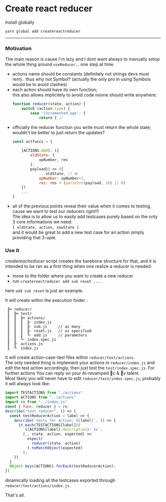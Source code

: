 # Create react reducer

Install globally
```
yarn global add createreactreducer
```


---
### Motivation  
The main reason is cause I'm lazy and I dont want always to manually setup the whole thing around `useReducer`... one step at time.  
- actions name should be constants (definitely not strings devs must rem).. thus why not Symbol? (actually the only pro in using Symbols would be to avoid clashes)
- each action should have its own function;  
this also allows implicitely to avoid code noone should write anywhere:
    ``` js
    function reducer(state, action) {
        switch (action.type) {
            case 'incremented_age': { 
                return { //
    ```
- officially the reducer function you write must return the whole state; wouldn't be better to just return the updates?
    ``` js
    const actfuncs = {
        ...
        [ACTIONS.ADD]: ({
            oldState: {
                opNumber, res
            },
            payload}) => ({
                ...oldState, // ❌
                opNumber: opNumber+1,
                res: res + (parseInt(payload, 10) || 0)
        })
        ...
    }
    ```
- all of the previous points reveal their value when it comes to testing, cause we want to test our reducers right!!!  
The idea is to allow us to easily add testcases purely based on the only 3 core informations we need:  
`{ oldState, action, newState }`  
and it would be great to add a new test case for an action simply providing that 3-uple.

### Use it  
_createreactreducer_ script creates the barebone structure for that, and it is intended to be ran as a first thing when one realize a reducer is needed:
- move to the folder where you want to create a new reducer
- run `createreactreducer add sub reset ....`

here `add sub reset` is just an example.

It will create within the execution folder : 
```
 ╠═ reducer/
 ║  ╠═ test/
 ║  ║  ╠═ actions/
 ║  ║  ║  ╟╴ index.js
 ║  ║  ║  ╟╴ sub.js     // as many 
 ║  ║  ║  ╟╴ reset.js   // as specified
 ║  ║  ║  ╙╴ add.js     // parameters
 ║  ║  ╙╴ index.spec.js
 ║  ╟╴ actions.js
 ║  ╙╴ index.js
```

It will create action-case-test files within `reducer/test/actions`.  
The only needed thing is implement your actions in `reducer/index.js` and edit the test action accordingly, then just test the `test/index.spec.js`. For further actions You can reply on your AI-revamped c & v talent.  
Most likely you will never have to edit `reducer/test/index.spec.js`, probably it will always look like:
```js
import TESTACTIONS from "./actions"
import ACTIONS from "../actions"
import rx from "../index.js"
const { func: reducer } = rx;
describe("test reducer", () => {
  const testReducerAction = label => {
    describe(`tests for action: ${label}`, () => {
      it.each(TESTACTIONS[label])(
        `${ACTIONS[label].description}: %s`,
        (_, state, action, expected) => 
          expect(
            reducer(state, action)
          ).toMatchObject(expected)
        );
    })
  }
  Object.keys(ACTIONS).forEach(testReducerAction);
})
```
dinamically loading all the testcases exported through `reducer/test/actions/index.js`.

That's all.
